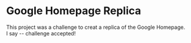 # Google Homepage Replica

This project was a challenge to creat a replica of the Google Homepage.  
I say -- challenge accepted!
